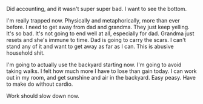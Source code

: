 Did accounting, and it wasn't super super bad. I want to see the bottom.

I'm really trapped now. Physically and metaphorically, more than ever before. I need to get away from dad and grandma. They just keep yelling. It's so bad. It's not going to end well at all, especially for dad. Grandma just resets and she's immune to time. Dad is going to carry the scars. I can't stand any of it and want to get away as far as I can. This is abusive household shit.

I'm going to actually use the backyard starting now. I'm going to avoid taking walks. I felt how much more I have to lose than gain today. I can work out in my room, and get sunshine and air in the backyard. Easy peasy. Have to make do without cardio.

Work should slow down now.
